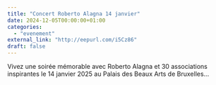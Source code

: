 ```yaml
---
title: "Concert Roberto Alagna 14 janvier"
date: 2024-12-05T00:00:00+01:00
categories: 
  - "evenement"
external_link: "http://eepurl.com/i5Cz86"
draft: false
---
```

Vivez une soirée mémorable avec Roberto Alagna et 30 associations inspirantes le 14 janvier 2025 au Palais des Beaux Arts de Bruxelles...
